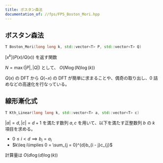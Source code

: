 ```yaml
---
title: ボスタン森法
documentation_of: //fps/FPS_Boston_Mori.hpp
---
```


## ボスタン森法

```cpp
T Boston_Mori(long long k, std::vector<T> P, std::vector<T> Q)
```

$[x^{k}](P(x) / Q(x))$ を返す関数

$N = \max(|P|, |Q|)$ として、 $O(N\log(N)\log(k))$

$Q(x)$ の DFT から $Q(-x)$ の DFT が簡単に求まることや、偶奇の取り出し、$0$ 詰めなどの高速化を行なっている。

## 線形漸化式

```cpp
T Kth_Linear(long long k, std::vector<T> a, std::vector<T> c)
```
$|a| = d, |c| = d + 1$ を満たす数列 $a, c$ を用いて、以下を満たす正整数列 $b$ の $k$ 項目を求める。

- $0\leq i< d\implies b_{i} = a_{i}$
- $k\leq i\implies 0 = \sum_{j = 0}^{d}b_{i - j}c_{j}$

計算量は $O(d\log(d)\log(k))$
